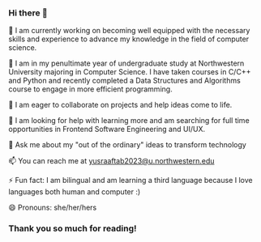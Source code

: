 ### Hi there 👋
🔭 I am currently working on becoming well equipped with the necessary skills and experience to advance my knowledge in the field of computer science.

🌱 I am in my penultimate year of undergraduate study at Northwestern University majoring in Computer Science. 
I have taken courses in C/C++ and Python and recently completed a Data Structures and Algorithms course
to engage in more efficient programming.

👯 I am eager to collaborate on projects and help ideas come to life.

🤔 I am looking for help with learning more and am searching for full time opportunities in Frontend Software Engineering and UI/UX.

💬 Ask me about my "out of the ordinary" ideas to transform technology

📫 You can reach me at yusraaftab2023@u.northwestern.edu

⚡ Fun fact: I am bilingual and am learning a third language because I love languages both human and computer :)

😄 Pronouns: she/her/hers

### Thank you so much for reading!

<!--
**YusraAft/YusraAft** is a ✨ _special_ ✨ repository because its `README.md` (this file) appears on your GitHub profile.

Here are some ideas to get you started:

- 🔭 I’m currently working on ...
- 🌱 I’m currently learning ...
- 👯 I’m looking to collaborate on ...
- 🤔 I’m looking for help with ...
- 💬 Ask me about ...
- 📫 How to reach me: ...
- 😄 Pronouns: ...
- ⚡ Fun fact: ...
-->

